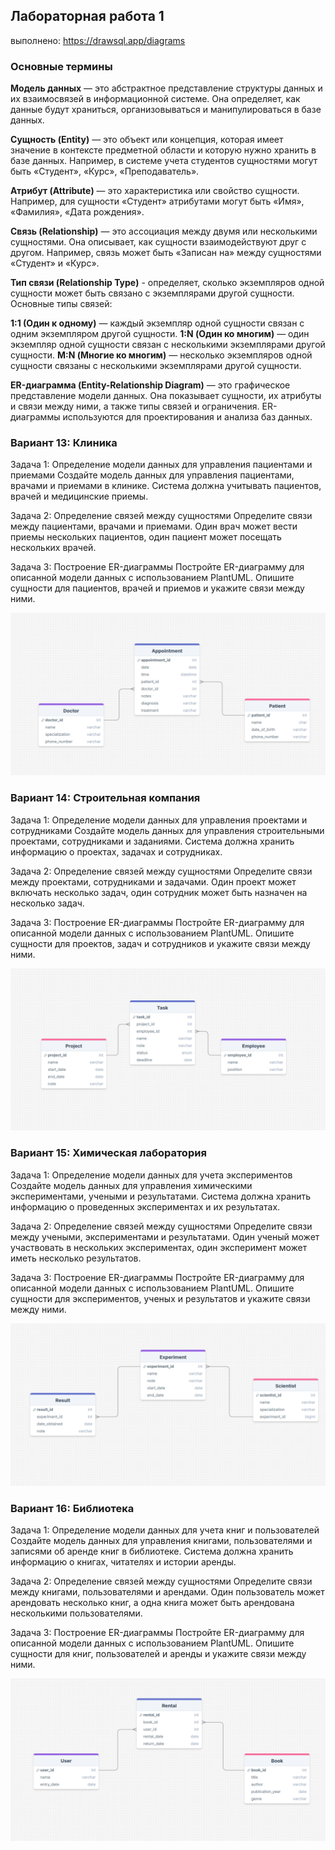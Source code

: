 ## Лабораторная работа 1

выполнено: https://drawsql.app/diagrams

### Основные термины

**Модель данных** — это абстрактное представление структуры данных и их взаимосвязей в информационной системе. Она определяет, как данные будут храниться, организовываться и манипулироваться в базе данных.

**Сущность (Entity)** — это объект или концепция, которая имеет значение в контексте предметной области и которую нужно хранить в базе данных. Например, в системе учета студентов сущностями могут быть «Студент», «Курс», «Преподаватель».

**Атрибут (Attribute)** — это характеристика или свойство сущности. Например, для сущности «Студент» атрибутами могут быть «Имя», «Фамилия», «Дата рождения».

**Связь (Relationship)** — это ассоциация между двумя или несколькими сущностями. Она описывает, как сущности взаимодействуют друг с другом. Например, связь может быть «Записан на» между сущностями «Студент» и «Курс».

**Тип связи (Relationship Type)** - определяет, сколько экземпляров одной сущности может быть связано с экземплярами другой сущности. Основные типы связей:

**1:1 (Один к одному)** — каждый экземпляр одной сущности связан с одним экземпляром другой сущности.
**1:N (Один ко многим)** — один экземпляр одной сущности связан с несколькими экземплярами другой сущности.
**M:N (Многие ко многим)** — несколько экземпляров одной сущности связаны с несколькими экземплярами другой сущности.

**ER-диаграмма (Entity-Relationship Diagram)** — это графическое представление модели данных. Она показывает сущности, их атрибуты и связи между ними, а также типы связей и ограничения. ER-диаграммы используются для проектирования и анализа баз данных.

### Вариант 13: Клиника

Задача 1: Определение модели данных для управления пациентами и приемами
Создайте модель данных для управления пациентами, врачами и приемами в клинике. Система должна учитывать пациентов, врачей и медицинские приемы.

Задача 2: Определение связей между сущностями
Определите связи между пациентами, врачами и приемами. Один врач может вести приемы нескольких пациентов, один пациент может посещать нескольких врачей.

Задача 3: Построение ER-диаграммы
Постройте ER-диаграмму для описанной модели данных с использованием PlantUML. Опишите сущности для пациентов, врачей и приемов и укажите связи между ними.

![img.png](pic/v13.png)

### Вариант 14: Строительная компания

Задача 1: Определение модели данных для управления проектами и сотрудниками
Создайте модель данных для управления строительными проектами, сотрудниками и заданиями. Система должна хранить информацию о проектах, задачах и сотрудниках.

Задача 2: Определение связей между сущностями
Определите связи между проектами, сотрудниками и задачами. Один проект может включать несколько задач, один сотрудник может быть назначен на несколько задач.

Задача 3: Построение ER-диаграммы
Постройте ER-диаграмму для описанной модели данных с использованием PlantUML. Опишите сущности для проектов, задач и сотрудников и укажите связи между ними.

![img.png](pic/v14.png)


### Вариант 15: Химическая лаборатория

Задача 1: Определение модели данных для учета экспериментов
Создайте модель данных для управления химическими экспериментами, учеными и результатами. Система должна хранить информацию о проведенных экспериментах и их результатах.

Задача 2: Определение связей между сущностями
Определите связи между учеными, экспериментами и результатами. Один ученый может участвовать в нескольких экспериментах, один эксперимент может иметь несколько результатов.

Задача 3: Построение ER-диаграммы
Постройте ER-диаграмму для описанной модели данных с использованием PlantUML. Опишите сущности для экспериментов, ученых и результатов и укажите связи между ними.

![img.png](pic/v15.png)

### Вариант 16: Библиотека

Задача 1: Определение модели данных для учета книг и пользователей
Создайте модель данных для управления книгами, пользователями и записями об аренде книг в библиотеке. Система должна хранить информацию о книгах, читателях и истории аренды.

Задача 2: Определение связей между сущностями
Определите связи между книгами, пользователями и арендами. Один пользователь может арендовать несколько книг, а одна книга может быть арендована несколькими пользователями.

Задача 3: Построение ER-диаграммы
Постройте ER-диаграмму для описанной модели данных с использованием PlantUML. Опишите сущности для книг, пользователей и аренды и укажите связи между ними.

![img.png](pic/v16.png)